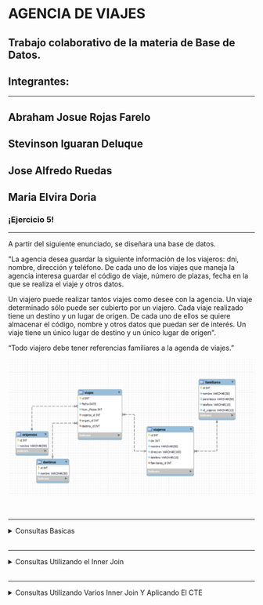 # AGENCIA DE VIAJES
Trabajo colaborativo de la materia de Base de Datos.
---

## Integrantes:
---
Abraham Josue Rojas Farelo
--
Stevinson Iguaran Deluque
--
Jose Alfredo Ruedas
--
Maria Elvira Doria 
--
<p>

### ¡Ejercicio 5!
  ---

A partir del siguiente enunciado, se diseñara una base de datos.

"La agencia desea guardar la siguiente información de los viajeros:
dni, nombre, dirección y teléfono. De cada uno de los viajes que maneja la agencia interesa guardar el código de viaje, número de plazas, fecha en la que se realiza el viaje y otros datos. 

Un viajero puede realizar tantos viajes como desee con la agencia. Un viaje determinado sólo puede ser cubierto por un viajero. Cada viaje realizado tiene un destino y un lugar de origen. De cada uno de ellos se quiere almacenar el código, nombre y otros datos que puedan ser de interés. Un viaje tiene un único lugar de destino y un único lugar de origen".

“Todo viajero debe tener referencias familiares a la agenda de viajes.”


<div>
  <img src="https://github.com/abram550/Agencia-de-Viajes/blob/main/Imagenes/Tablas.png" alt="Ejercicio">
</div>

</p>

<br>

---
<details><summary>Consultas Basicas</summary>
<p>

#### Mostrar todos los viajes que tiene un determinado viajero:

```SQL
  select v.id, v.nombre
  from viajeros v, viajes vi 
  where v.id = vi.id ;
```
  
<div>
  <img src="https://github.com/abram550/Agencia-de-Viajes/blob/main/Imagenes/consulta%201.png" alt="Ejercicio">
</div>
  
#### Mostrar todos los viajes que tienen un determinado destino:

```SQL
  select vi.*, d.nombre
  from destinos d, viajes vi 
  where d.id = vi.destino_id;
```
  
  <div>
  <img src="https://github.com/abram550/Agencia-de-Viajes/blob/main/Imagenes/consulta%202.png" alt="Ejercicio">
</div>
  
#### Mostrar todos los viajes que tienen un determinado Origen:

```SQL
  select vi.*, o.nombre
  from origeness o, viajes vi 
  where o.id = vi.origen_id;
```
  
<div>
  <img src="https://github.com/abram550/Agencia-de-Viajes/blob/main/Imagenes/consulta%203.png" alt="Ejercicio">
</div>
  
</p>
</details>

<br>

---
<details><summary>Consultas Utilizando el Inner Join </summary>
<p>

  #### Mostrar los viajeros con su determinado destino y su fecha en un rango X:

```SQL
  select vi.*, d.nombre
  from destinos d
  join viajes vi on d.id = vi.destino_id
  Where vi.fecha  between "2023-04-02" and "2023-04-06";
```
  
 <div>
  <img src="https://github.com/abram550/Agencia-de-Viajes/blob/main/Imagenes/consulta%204.png" alt="Ejercicio">
</div>
  
#### Consulta para mostrar el destino del viajero:

```SQL
  SELECT *
  FROM viajeros vi
  JOIN destinos
  ON vi.id = destinos.id
  WHERE destinos.id = '2';
```
  
  <div>
  <img src="https://github.com/abram550/Agencia-de-Viajes/blob/main/Imagenes/consulta%205.png" alt="Ejercicio">
</div>
  
</p>
</details>

<br>

---
<details><summary>Consultas Utilizando Varios Inner Join Y Aplicando El CTE</summary>
<p>

#### Consulta basica utilizando el CTE

```SQL
WITH viajeros_registrados AS (
  SELECT dni, nombre, direccion, telefono
  FROM viajeros
  )
  SELECT * FROM viajeros_registrados;
```
  <div>
  <img src="https://github.com/abram550/Agencia-de-Viajes/blob/main/Imagenes/Consulta%206.png" alt="Ejercicio">
</div>
  
  #### Consulta el nombre, el destino junto con su fecha:

```SQL
  select vi.id, v.viajeros_id,v.origen_id as Origen, v.destino_id as Destino , v.fecha
  from viajeros vi
  join viajes v  on (vi.id = v.id)
  join destinos d on (v.id = d.id)
  join origeness o on (v.id = o.id)
  Where v.fecha  between "2023-04-02" and "2023-04-06";
```

<div>
  <img src="https://github.com/abram550/Agencia-de-Viajes/blob/main/Imagenes/Consulta%207.png" alt="Ejercicio">
</div>

</p>
</details>
